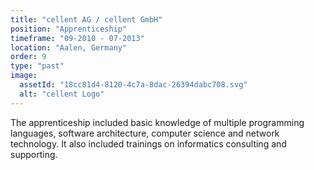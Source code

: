 ```yaml
---
title: "cellent AG / cellent GmbH"
position: "Apprenticeship"
timeframe: "09-2010 - 07-2013"
location: "Aalen, Germany"
order: 9
type: "past"
image:
  assetId: "18cc81d4-8120-4c7a-8dac-26394dabc708.svg"
  alt: "cellent Logo"
---
```


The apprenticeship included basic knowledge of multiple programming languages, software architecture, computer science and network technology. It also included trainings on informatics consulting and supporting.
